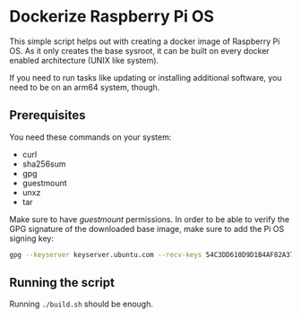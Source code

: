 # Dockerize Raspberry Pi OS

This simple script helps out with creating a docker image of Raspberry Pi OS. As
it only creates the base sysroot, it can be built on every docker enabled
architecture (UNIX like system).

If you need to run tasks like updating or installing additional software,
you need to be on an arm64 system, though.

## Prerequisites

You need these commands on your system:

 * curl
 * sha256sum
 * gpg
 * guestmount
 * unxz
 * tar

Make sure to have *guestmount* permissions. In order to be able to verify
the GPG signature of the downloaded base image, make sure to add the Pi OS
signing key:

```bash
gpg --keyserver keyserver.ubuntu.com --recv-keys 54C3DD610D9D1B4AF82A37758738CD6B956F460C
```

## Running the script

Running `./build.sh` should be enough.
